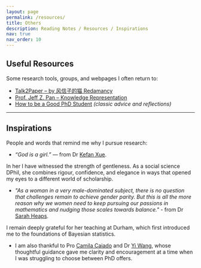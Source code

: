 ```yaml
---
layout: page
permalink: /resources/
title: Others
description: Reading Notes / Resources / Inspirations
nav: true
nav_order: 10
---
```


##  Useful Resources
Some research tools, groups, and webpages I often return to:

- [Talk2Paper – by 风信子的猫 Redamancy](https://kedreamix.github.io/Talk2Paper/#indexCard)  
- [Prof. Jeff Z. Pan – Knowledge Representation](https://knowledge-representation.org/j.z.pan/)  
- [How to be a Good PhD Student](https://...) *(classic advice and reflections)*  

---

##  Inspirations

People and words that remind me why I pursue research:  

- *“God is a girl.”* — from Dr [Kefan Xue](https://kefanxue.com/). 

In her I have witnessed the strength of gentleness. As a social science DPhil, she combines rigour, confidence, and elegance in ways that opened my eyes to a different world of scholarship. 

- *"As a woman in a very male-dominated subject, there is no question that challenges remain to achieve gender parity. But this is all the more reason why we women need to keep pursuing our passions in mathematics and nudging those scales towards balance."* - from Dr [Sarah Heaps](https://www.durham.ac.uk/staff/sarah-e-heaps/). 

I remain deeply grateful for her teaching at Durham, which first introduced me to the foundations of Bayesian statistics. 

- I am also thankful to Pro [Camila Caiado](https://www.durham.ac.uk/staff/c-c-d-s-caiado/) and Dr [Yi Wang](https://wangy.org/), whose thoughtful guidance gave me clarity and encouragement at a time when I was struggling to choose between PhD offers. 


